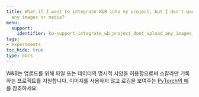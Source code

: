 ```yaml
---
title: What if I want to integrate W&B into my project, but I don't want to upload
  any images or media?
menu:
  support:
    identifier: ko-support-integrate_wb_project_dont_upload_any_images_media
tags:
- experiments
toc_hide: true
type: docs
---
```


W&B는 업로드를 위해 파일 또는 데이터의 명시적 사양을 허용함으로써 스칼라만 기록하는 프로젝트를 지원합니다. 이미지를 사용하지 않고 로깅을 보여주는 [PyTorch의 예](http://wandb.me/pytorch-colab)를 참조하세요.
